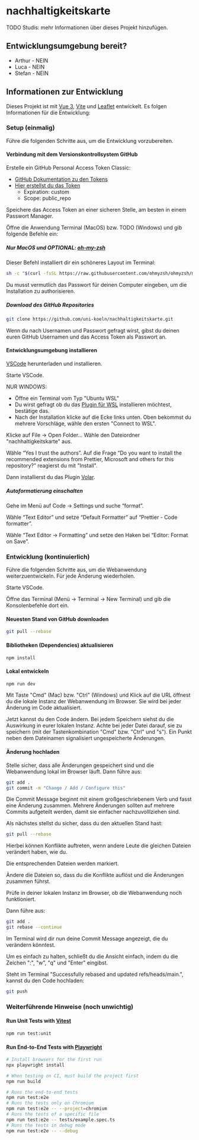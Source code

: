 # nachhaltigkeitskarte

TODO Studis: mehr Informationen über dieses Projekt hinzufügen.

## Entwicklungsumgebung bereit?

- Arthur - NEIN
- Luca - NEIN
- Stefan - NEIN

## Informationen zur Entwicklung

Dieses Projekt ist mit [Vue 3](https://vuejs.org/), [Vite](https://vitejs.dev/config/) und [Leaflet](https://leafletjs.com/) entwickelt. Es folgen Informationen für die Entwicklung:

### Setup (einmalig)

Führe die folgenden Schritte aus, um die Entwicklung vorzubereiten.

#### Verbindung mit dem Versionskontrollsystem GitHub

Erstelle ein GitHub Personal Access Token Classic:

- [GitHub Dokumentation zu den Tokens](https://docs.github.com/de/authentication/keeping-your-account-and-data-secure/managing-your-personal-access-tokens#erstellen-eines-personal-access-token-classic)
- [Hier erstellst du das Token](https://github.com/settings/tokens/new)
  - Expiration: custom
  - Scope: public_repo

Speichere das Access Token an einer sicheren Stelle, am besten in einem Passwort Manager.

Öffne die Anwendung Terminal (MacOS) bzw. TODO (Windows) und gib folgende Befehle ein:

##### Nur MacOS und OPTIONAL: [oh-my-zsh](https://ohmyz.sh/#install)

Dieser Befehl installiert dir ein schöneres Layout im Terminal:

```sh
sh -c "$(curl -fsSL https://raw.githubusercontent.com/ohmyzsh/ohmyzsh/master/tools/install.sh)"
```

Du musst vermutlich das Passwort für deinen Computer eingeben, um die Installation zu authorisieren.

##### Download des GitHub Repositories

```sh
git clone https://github.com/uni-koeln/nachhaltigkeitskarte.git
```

Wenn du nach Usernamen und Passwort gefragt wirst, gibst du deinen euren GitHub Usernamen und das Access Token als Passwort an.

#### Entwicklungsumgebung installieren

[VSCode](https://code.visualstudio.com/download) herunterladen und installieren.

Starte VSCode.

NUR WINDOWS:

- Öffne ein Terminal vom Typ "Ubuntu WSL"
- Du wirst gefragt ob du das [Plugin für WSL](https://marketplace.visualstudio.com/items?itemName=ms-vscode-remote.remote-wsl) installieren möchtest, bestätige das.
- Nach der Installation klicke auf die Ecke links unten. Oben bekommst du mehrere Vorschläge, wähle den ersten "Connect to WSL".

Klicke auf File -> Open Folder...
Wähle den Dateiordner "nachhaltigkeitskarte" aus.

Wähle “Yes I trust the authors”.
Auf die Frage “Do you want to install the recommended extensions from Prettier, Microsoft and others for this repository?” reagierst du mit "Install".

Dann installierst du das Plugin [Volar](https://marketplace.visualstudio.com/items?itemName=Vue.volar).

##### Autoformatierung einschalten

Gehe im Menü auf Code -> Settings und suche “format”.

Wähle “Text Editor” und setze “Default Formatter” auf “Prettier - Code formatter”.

Wähle “Text Editor -> Formatting” und setze den Haken bei “Editor: Format on Save”.

### Entwicklung (kontinuierlich)

Führe die folgenden Schritte aus, um die Webanwendung weiterzuentwickeln.
Für jede Änderung wiederholen.

Starte VSCode.

Öffne das Terminal (Menü -> Terminal -> New Terminal) und gib die Konsolenbefehle dort ein.

#### Neuesten Stand von GitHub downloaden

```sh
git pull --rebase
```

#### Bibliotheken (Dependencies) aktualisieren

```sh
npm install
```

#### Lokal entwickeln

```sh
npm run dev
```

Mit Taste "Cmd" (Mac) bzw. "Ctrl" (Windows) und Klick auf die URL öffnest du die lokale Instanz der Webanwendung im Browser. Sie wird bei jeder Änderung im Code aktualisiert.

Jetzt kannst du den Code ändern. Bei jedem Speichern siehst du die Auswirkung in eurer lokalen Instanz. Achte bei jeder Datei darauf, sie zu speichern (mit der Tastenkombination "Cmd" bzw. "Ctrl" und "s"). Ein Punkt neben dem Dateinamen signalisiert ungespeicherte Änderungen.

#### Änderung hochladen

Stelle sicher, dass alle Änderungen gespeichert sind und die Webanwendung lokal im Browser läuft. Dann führe aus:

```sh
git add .
git commit -m "Change / Add / Configure this"
```

Die Commit Message beginnt mit einem großgeschriebenem Verb und fasst eine Änderung zusammen. Mehrere Änderungen sollten auf mehrere Commits aufgeteilt werden, damit sie einfacher nachzuvolllziehen sind.

Als nächstes stellst du sicher, dass du den aktuellen Stand hast:

```sh
git pull --rebase
```

Hierbei können Konflikte auftreten, wenn andere Leute die gleichen Dateien verändert haben, wie du.

Die entsprechenden Dateien werden markiert.

Ändere die Dateien so, dass du die Konflikte auflöst und die Änderungen zusammen führst.

Prüfe in deiner lokalen Instanz im Browser, ob die Webanwendung noch funktioniert.

Dann führe aus:

```sh
git add .
git rebase --continue
```

Im Terminal wird dir nun deine Commit Message angezeigt, die du verändern könntest.

Um es einfach zu halten, schließt du die Ansicht einfach, indem du die Zeichen ":", "w", "q" und "Enter" eingibst.

Steht im Terminal "Successfully rebased and updated refs/heads/main.", kannst du den Code hochladen:

```sh
git push
```

### Weiterführende Hinweise (noch unwichtig)

#### Run Unit Tests with [Vitest](https://vitest.dev/)

```sh
npm run test:unit
```

#### Run End-to-End Tests with [Playwright](https://playwright.dev)

```sh
# Install browsers for the first run
npx playwright install

# When testing on CI, must build the project first
npm run build

# Runs the end-to-end tests
npm run test:e2e
# Runs the tests only on Chromium
npm run test:e2e -- --project=chromium
# Runs the tests of a specific file
npm run test:e2e -- tests/example.spec.ts
# Runs the tests in debug mode
npm run test:e2e -- --debug
```
